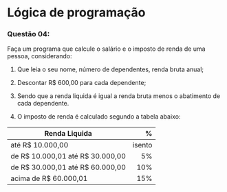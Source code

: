 ﻿# Lógica de programação

### Questão 04: 

Faça um programa que calcule o salário e o imposto de renda de uma pessoa, considerando:

1. Que leia o seu nome, número de dependentes, renda bruta anual;

2. Descontar R$ 600,00 para cada dependente;

3. Sendo que a renda liquida é igual a renda bruta menos o abatimento de cada dependente.

4. O imposto de renda é calculado segundo a tabela abaixo:

| Renda Liquida                    | %      |
|----------------------------------|-------:|
| até R$ 10.000,00                 | isento | 
| de R$ 10.000,01 até R$ 30.000,00 | 5%     |
| de R$ 30.000,01 até R$ 60.000,00 | 10%    |
| acima de R$ 60.000,01            | 15%    |

